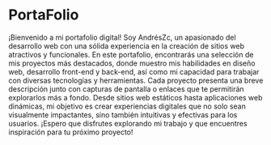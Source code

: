 # PortaFolio
 ¡Bienvenido a mi portafolio digital! Soy AndrésZc, un apasionado del desarrollo web con una sólida experiencia en la creación de sitios web atractivos y funcionales. En este portafolio, encontrarás una selección de mis proyectos más destacados, donde muestro mis habilidades en diseño web, desarrollo front-end y back-end, así como mi capacidad para trabajar con diversas tecnologías y herramientas.  Cada proyecto presenta una breve descripción junto con capturas de pantalla o enlaces que te permitirán explorarlos más a fondo. Desde sitios web estáticos hasta aplicaciones web dinámicas, mi objetivo es crear experiencias digitales que no solo sean visualmente impactantes, sino también intuitivas y efectivas para los usuarios.  ¡Espero que disfrutes explorando mi trabajo y que encuentres inspiración para tu próximo proyecto!
